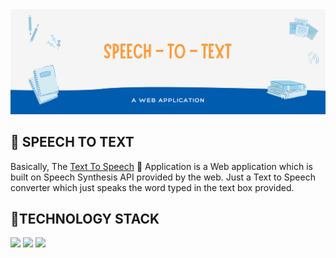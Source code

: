 <img src="IMG/banner.png" />

<h2> 🤖 SPEECH TO TEXT </h2>
Basically, The <a href="https://ajaiqmar.github.io/TEXT-TO-SPEECH/">Text To Speech</a> 🤖 Application is a Web application which is built on Speech Synthesis API provided by the web. Just a Text to Speech converter which just speaks the word typed in the text box provided. 

<h2> 📱TECHNOLOGY STACK </h2>
<a href="https://developer.mozilla.org/en-US/docs/Learn/Getting_started_with_the_web/HTML_basics"><img src="https://img.shields.io/badge/HTML-%20-brightgreen" /></a>
<a href="https://developer.mozilla.org/en-US/docs/Web/CSS"><img src="https://img.shields.io/badge/CSS-%20-red" /></a>
<a href="https://developer.mozilla.org/en-US/docs/Web/JavaScript"><img src="https://img.shields.io/badge/JS-%20-blue" /></a>
